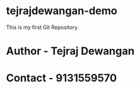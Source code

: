 # tejrajdewangan-demo
This is my first Git Repository.
<br>
# Author - Tejraj Dewangan
# Contact - 9131559570
